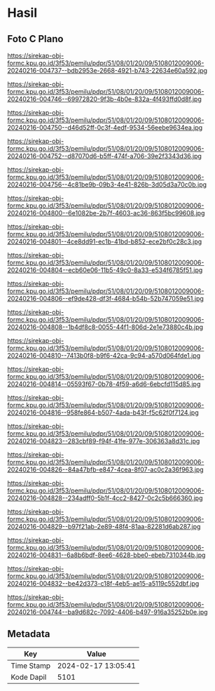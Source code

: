 # Hasil

## Foto C Plano

https://sirekap-obj-formc.kpu.go.id/3f53/pemilu/pdpr/51/08/01/20/09/5108012009006-20240216-004737--bdb2953e-2668-4921-b743-22634e60a592.jpg

https://sirekap-obj-formc.kpu.go.id/3f53/pemilu/pdpr/51/08/01/20/09/5108012009006-20240216-004746--69972820-9f3b-4b0e-832a-4f493ffd0d8f.jpg

https://sirekap-obj-formc.kpu.go.id/3f53/pemilu/pdpr/51/08/01/20/09/5108012009006-20240216-004750--d46d52ff-0c3f-4edf-9534-56eebe9634ea.jpg

https://sirekap-obj-formc.kpu.go.id/3f53/pemilu/pdpr/51/08/01/20/09/5108012009006-20240216-004752--d87070d6-b5ff-474f-a706-39e2f3343d36.jpg

https://sirekap-obj-formc.kpu.go.id/3f53/pemilu/pdpr/51/08/01/20/09/5108012009006-20240216-004756--4c81be9b-09b3-4e41-826b-3d05d3a70c0b.jpg

https://sirekap-obj-formc.kpu.go.id/3f53/pemilu/pdpr/51/08/01/20/09/5108012009006-20240216-004800--6e1082be-2b7f-4603-ac36-863f5bc99608.jpg

https://sirekap-obj-formc.kpu.go.id/3f53/pemilu/pdpr/51/08/01/20/09/5108012009006-20240216-004801--4ce8dd91-ec1b-41bd-b852-ece2bf0c28c3.jpg

https://sirekap-obj-formc.kpu.go.id/3f53/pemilu/pdpr/51/08/01/20/09/5108012009006-20240216-004804--ecb60e06-11b5-49c0-8a33-e534f6785f51.jpg

https://sirekap-obj-formc.kpu.go.id/3f53/pemilu/pdpr/51/08/01/20/09/5108012009006-20240216-004806--ef9de428-df3f-4684-b54b-52b747059e51.jpg

https://sirekap-obj-formc.kpu.go.id/3f53/pemilu/pdpr/51/08/01/20/09/5108012009006-20240216-004808--1b4df8c8-0055-44f1-806d-2e1e73880c4b.jpg

https://sirekap-obj-formc.kpu.go.id/3f53/pemilu/pdpr/51/08/01/20/09/5108012009006-20240216-004810--7413b0f8-b9f6-42ca-9c94-a570d064fde1.jpg

https://sirekap-obj-formc.kpu.go.id/3f53/pemilu/pdpr/51/08/01/20/09/5108012009006-20240216-004814--05593f67-0b78-4f59-a6d6-6ebcfd115d85.jpg

https://sirekap-obj-formc.kpu.go.id/3f53/pemilu/pdpr/51/08/01/20/09/5108012009006-20240216-004816--958fe864-b507-4ada-b43f-f5c62f0f7124.jpg

https://sirekap-obj-formc.kpu.go.id/3f53/pemilu/pdpr/51/08/01/20/09/5108012009006-20240216-004823--283cbf89-f94f-41fe-977e-306363a8d31c.jpg

https://sirekap-obj-formc.kpu.go.id/3f53/pemilu/pdpr/51/08/01/20/09/5108012009006-20240216-004826--84a47bfb-e847-4cea-8f07-ac0c2a36f963.jpg

https://sirekap-obj-formc.kpu.go.id/3f53/pemilu/pdpr/51/08/01/20/09/5108012009006-20240216-004828--234adff0-5b1f-4cc2-8427-0c2c5b666360.jpg

https://sirekap-obj-formc.kpu.go.id/3f53/pemilu/pdpr/51/08/01/20/09/5108012009006-20240216-004829--b97f21ab-2e89-48f4-81aa-82281d6ab287.jpg

https://sirekap-obj-formc.kpu.go.id/3f53/pemilu/pdpr/51/08/01/20/09/5108012009006-20240216-004831--6a8b6bdf-8ee6-4628-bbe0-ebeb7310344b.jpg

https://sirekap-obj-formc.kpu.go.id/3f53/pemilu/pdpr/51/08/01/20/09/5108012009006-20240216-004832--be42d373-c18f-4eb5-ae15-a5119c552dbf.jpg

https://sirekap-obj-formc.kpu.go.id/3f53/pemilu/pdpr/51/08/01/20/09/5108012009006-20240216-004744--ba9d682c-7092-4406-b497-916a35252b0e.jpg


## Metadata

| Key        | Value               |
| ---------- | ------------------- |
| Time Stamp | 2024-02-17 13:05:41 |
| Kode Dapil | 5101                |




